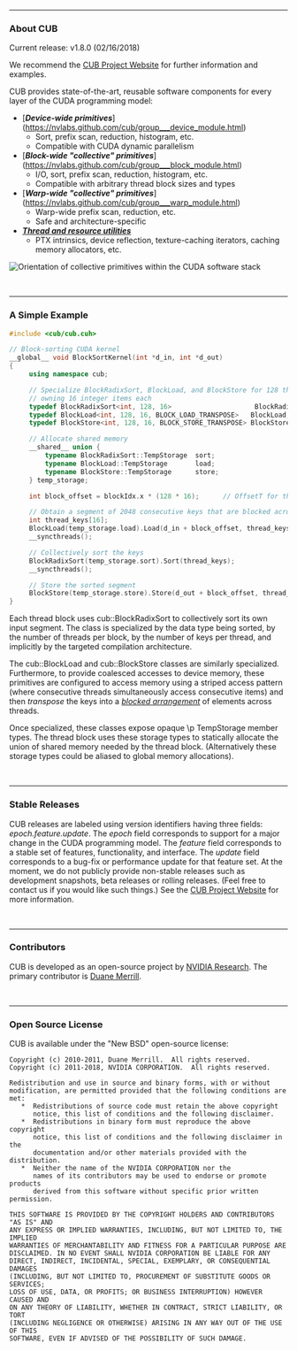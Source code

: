 <hr>
<h3>About CUB</h3>

Current release: v1.8.0 (02/16/2018)

We recommend the [CUB Project Website](http://nvlabs.github.com/cub) for further information and examples.

CUB provides state-of-the-art, reusable software components for every layer
of the CUDA programming model:
- [<b><em>Device-wide primitives</em></b>] (https://nvlabs.github.com/cub/group___device_module.html)
  - Sort, prefix scan, reduction, histogram, etc.
  - Compatible with CUDA dynamic parallelism
- [<b><em>Block-wide "collective" primitives</em></b>] (https://nvlabs.github.com/cub/group___block_module.html)
  - I/O, sort, prefix scan, reduction, histogram, etc.
  - Compatible with arbitrary thread block sizes and types
- [<b><em>Warp-wide "collective" primitives</em></b>] (https://nvlabs.github.com/cub/group___warp_module.html)
  - Warp-wide prefix scan, reduction, etc.
  - Safe and architecture-specific
- [<b><em>Thread and resource utilities</em></b>](https://nvlabs.github.com/cub/group___thread_module.html)
  - PTX intrinsics, device reflection, texture-caching iterators, caching memory allocators, etc.

![Orientation of collective primitives within the CUDA software stack](http://nvlabs.github.com/cub/cub_overview.png)

<br><hr>
<h3>A Simple Example</h3>

```C++
#include <cub/cub.cuh>

// Block-sorting CUDA kernel
__global__ void BlockSortKernel(int *d_in, int *d_out)
{
     using namespace cub;

     // Specialize BlockRadixSort, BlockLoad, and BlockStore for 128 threads
     // owning 16 integer items each
     typedef BlockRadixSort<int, 128, 16>                     BlockRadixSort;
     typedef BlockLoad<int, 128, 16, BLOCK_LOAD_TRANSPOSE>   BlockLoad;
     typedef BlockStore<int, 128, 16, BLOCK_STORE_TRANSPOSE> BlockStore;

     // Allocate shared memory
     __shared__ union {
         typename BlockRadixSort::TempStorage  sort;
         typename BlockLoad::TempStorage       load;
         typename BlockStore::TempStorage      store;
     } temp_storage;

     int block_offset = blockIdx.x * (128 * 16);	  // OffsetT for this block's ment

     // Obtain a segment of 2048 consecutive keys that are blocked across threads
     int thread_keys[16];
     BlockLoad(temp_storage.load).Load(d_in + block_offset, thread_keys);
     __syncthreads();

     // Collectively sort the keys
     BlockRadixSort(temp_storage.sort).Sort(thread_keys);
     __syncthreads();

     // Store the sorted segment
     BlockStore(temp_storage.store).Store(d_out + block_offset, thread_keys);
}
```

Each thread block uses cub::BlockRadixSort to collectively sort
its own input segment.  The class is specialized by the
data type being sorted, by the number of threads per block, by the number of
keys per thread, and implicitly by the targeted compilation architecture.

The cub::BlockLoad and cub::BlockStore classes are similarly specialized.
Furthermore, to provide coalesced accesses to device memory, these primitives are
configured to access memory using a striped access pattern (where consecutive threads
simultaneously access consecutive items) and then <em>transpose</em> the keys into
a [<em>blocked arrangement</em>](index.html#sec4sec3) of elements across threads.

Once specialized, these classes expose opaque \p TempStorage member types.
The thread block uses these storage types to statically allocate the union of
shared memory needed by the thread block.  (Alternatively these storage types
could be aliased to global memory allocations).

<br><hr>
<h3>Stable Releases</h3>

CUB releases are labeled using version identifiers having three fields:
*epoch.feature.update*.  The *epoch* field corresponds to support for
a major change in the CUDA programming model.  The *feature* field
corresponds to a stable set of features, functionality, and interface.  The
*update* field corresponds to a bug-fix or performance update for that
feature set.  At the moment, we do not publicly provide non-stable releases
such as development snapshots, beta releases or rolling releases.  (Feel free
to contact us if you would like such things.)  See the
[CUB Project Website](http://nvlabs.github.com/cub) for more information.

<br><hr>
<h3>Contributors</h3>

CUB is developed as an open-source project by [NVIDIA Research](http://research.nvidia.com).  The primary contributor is [Duane Merrill](http://github.com/dumerrill).

<br><hr>
<h3>Open Source License</h3>

CUB is available under the "New BSD" open-source license:

```
Copyright (c) 2010-2011, Duane Merrill.  All rights reserved.
Copyright (c) 2011-2018, NVIDIA CORPORATION.  All rights reserved.

Redistribution and use in source and binary forms, with or without
modification, are permitted provided that the following conditions are met:
   *  Redistributions of source code must retain the above copyright
      notice, this list of conditions and the following disclaimer.
   *  Redistributions in binary form must reproduce the above copyright
      notice, this list of conditions and the following disclaimer in the
      documentation and/or other materials provided with the distribution.
   *  Neither the name of the NVIDIA CORPORATION nor the
      names of its contributors may be used to endorse or promote products
      derived from this software without specific prior written permission.

THIS SOFTWARE IS PROVIDED BY THE COPYRIGHT HOLDERS AND CONTRIBUTORS "AS IS" AND
ANY EXPRESS OR IMPLIED WARRANTIES, INCLUDING, BUT NOT LIMITED TO, THE IMPLIED
WARRANTIES OF MERCHANTABILITY AND FITNESS FOR A PARTICULAR PURPOSE ARE
DISCLAIMED. IN NO EVENT SHALL NVIDIA CORPORATION BE LIABLE FOR ANY
DIRECT, INDIRECT, INCIDENTAL, SPECIAL, EXEMPLARY, OR CONSEQUENTIAL DAMAGES
(INCLUDING, BUT NOT LIMITED TO, PROCUREMENT OF SUBSTITUTE GOODS OR SERVICES;
LOSS OF USE, DATA, OR PROFITS; OR BUSINESS INTERRUPTION) HOWEVER CAUSED AND
ON ANY THEORY OF LIABILITY, WHETHER IN CONTRACT, STRICT LIABILITY, OR TORT
(INCLUDING NEGLIGENCE OR OTHERWISE) ARISING IN ANY WAY OUT OF THE USE OF THIS
SOFTWARE, EVEN IF ADVISED OF THE POSSIBILITY OF SUCH DAMAGE.
```
